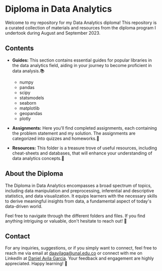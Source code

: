 # Diploma in Data Analytics

Welcome to my repository for my Data Analytics diploma! This repository is a curated collection of materials and resources from the diploma program I  undertook during August and September 2023.

## Contents

- **Guides:** This section contains essential guides for popular libraries in the data analytics field, aiding in your journey to become proficient in data analysis.📚

    - numpy
    - pandas
    - scipy
    - statsmodels
    - seaborn
    - matplotlib
    - geopandas
    - plotly

- **Assignments:** Here you'll find completed assignments, each containing the problem statement and my solution. The assignments are categorized into quizzes and homeworks.📝

- **Resources:** This folder is a treasure trove of useful resources, including cheat-sheets and databases, that will enhance your understanding of data analytics concepts.🎉


## About the Diploma

The Diploma in Data Analytics encompasses a broad spectrum of topics, including data manipulation and preprocessing, inferential and descriptive statistics, and data visualization. It equips learners with the necessary skills to derive meaningful insights from data, a fundamental aspect of today's data-driven world.

Feel free to navigate through the different folders and files. If you find anything intriguing or valuable, don't hesitate to reach out! 🌟

## Contact

For any inquiries, suggestions, or if you simply want to connect, feel free to reach me via email at [daavilaga@unal.edu.co](mailto:daavilaga@unal.edu.co) or connect with me on LinkedIn at [Daniel Avila Garcia](https://www.linkedin.com/in/daniel-avila-g/). Your feedback and engagement are highly appreciated. Happy learning! 🚀